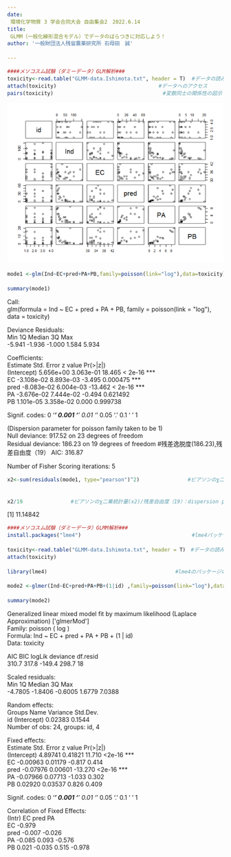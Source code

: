 ```yaml
---
date: 
 環境化学物質 3 学会合同大会 自由集会2　2022.6.14
title: 
 GLMM（一般化線形混合モデル）でデータのばらつきに対応しよう！   
author: '一般財団法人残留農薬研究所 石母田　誠'    

---
```

  

``` r
####メソコスム試験（ダミーデータ）GLM解析###  
toxicity<-read.table("GLMM-data.Ishimota.txt", header = T)	#データの読み込み
attach(toxicity)　　　　　　　　　　　　　　　　　　　　#データへのアクセス
pairs(toxicity)　　　　　　　　　　　　　　　　         #変数同士の関係性の図示
``` 
![](figs/glmm-pairs.png)
``` r
mode1 <-glm(Ind~EC+pred+PA+PB,family=poisson(link="log"),data=toxicity) 

summary(mode1)

```
Call:  
glm(formula = Ind ~ EC + pred + PA + PB, family = poisson(link = "log"),   
    data = toxicity)  
  
Deviance Residuals:   
   Min      1Q  Median      3Q     Max    
-5.941  -1.936  -1.000   1.584   5.934    
    
Coefficients:  
              Estimate Std. Error z value Pr(>|z|)      
(Intercept)  5.656e+00  3.063e-01  18.465  < 2e-16 ***  
EC          -3.108e-02  8.893e-03  -3.495 0.000475 ***  
pred        -8.083e-02  6.004e-03 -13.462  < 2e-16 ***  
PA          -3.676e-02  7.444e-02  -0.494 0.621492      
PB           1.101e-05  3.358e-02   0.000 0.999738      
   
Signif. codes:  0 ‘***’ 0.001 ‘**’ 0.01 ‘*’ 0.05 ‘.’ 0.1 ‘ ’ 1  
  
(Dispersion parameter for poisson family taken to be 1)   
    Null deviance: 917.52  on 23  degrees of freedom  
Residual deviance: 186.23  on 19  degrees of freedom  #残差逸脱度(186.23),残差自由度（19）
AIC: 316.87  
  
Number of Fisher Scoring iterations: 5  
  
  
``` r
x2<-sum(residuals(mode1, type="pearson")^2)         　　　　#ピアソンのχ二乗統計量


x2/19         　　　　#ピアソンのχ二乗統計量(x2)/残差自由度（19）：dispersion parameter  
```
[1] 11.14842  

``` r
####メソコスム試験（ダミーデータ）GLMM解析###
install.packages("lme4")                                    #lme4パッケージのインストール（お持ちの場合は割愛）

toxicity<-read.table("GLMM-data.Ishimota.txt", header = T)　#データの読み込み
attach(toxicity)

library(lme4)                                   　　　　#lme4のパッケージの読み込み

mode2 <-glmer(Ind~EC+pred+PA+PB+(1|id) ,family=poisson(link="log"),data=toxicity)    　　　　 #GLMM解析， +(1|id)：切片にランダム効果を追加

summary(mode2)
``` 
Generalized linear mixed model fit by maximum likelihood (Laplace Approximation) ['glmerMod']  
 Family: poisson  ( log )  
Formula: Ind ~ EC + pred + PA + PB + (1 | id)  
   Data: toxicity  
  
   AIC      BIC   logLik deviance df.resid   
   310.7    317.8   -149.4    298.7       18   
  
Scaled residuals:   
    Min      1Q  Median      3Q     Max   
-4.7805 -1.8406 -0.6005  1.6779  7.0388   
  
Random effects:  
 Groups Name        Variance Std.Dev.  
 id     (Intercept) 0.02383  0.1544    
Number of obs: 24, groups:  id, 4  
  
Fixed effects:  
            Estimate Std. Error z value Pr(>|z|)      
(Intercept)  4.89741    0.41821  11.710   <2e-16 ***  
EC          -0.00963    0.01179  -0.817    0.414      
pred        -0.07976    0.00601 -13.270   <2e-16 ***  
PA          -0.07966    0.07713  -1.033    0.302      
PB           0.02920    0.03537   0.826    0.409      
  
Signif. codes:  0 ‘***’ 0.001 ‘**’ 0.01 ‘*’ 0.05 ‘.’ 0.1 ‘ ’ 1  
  
Correlation of Fixed Effects:  
     (Intr) EC     pred   PA      
EC   -0.979                       
pred -0.007 -0.026                
PA   -0.085  0.093 -0.576         
PB    0.021 -0.035  0.515 -0.978  

